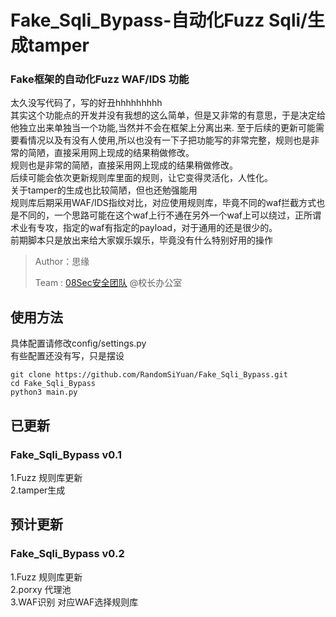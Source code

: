 # Fake_Sqli_Bypass-自动化Fuzz Sqli/生成tamper
### Fake框架的自动化Fuzz WAF/IDS 功能

太久没写代码了，写的好丑hhhhhhhhh
</br>
其实这个功能点的开发并没有我想的这么简单，但是又非常的有意思，于是决定给他独立出来单独当一个功能,当然并不会在框架上分离出来.
至于后续的更新可能需要看情况以及有没有人使用,所以也没有一下子把功能写的非常完整，规则也是非常的简陋，直接采用网上现成的结果稍做修改。
</br>
规则也是非常的简陋，直接采用网上现成的结果稍做修改。
</br>
后续可能会依次更新规则库里面的规则，让它变得灵活化，人性化。
</br>
关于tamper的生成也比较简陋，但也还勉强能用
</br>
规则库后期采用WAF/IDS指纹对比，对应使用规则库，毕竟不同的waf拦截方式也是不同的，一个思路可能在这个waf上行不通在另外一个waf上可以绕过，正所谓术业有专攻，指定的waf有指定的payload，对于通用的还是很少的。
</br>
前期脚本只是放出来给大家娱乐娱乐，毕竟没有什么特别好用的操作

>Author：思缘
>
>Team  : [08Sec安全团队](https://www.08sec.org/) @校长办公室


## 使用方法

具体配置请修改config/settings.py
</br>
有些配置还没有写，只是摆设

```
git clone https://github.com/RandomSiYuan/Fake_Sqli_Bypass.git
cd Fake_Sqli_Bypass
python3 main.py
```


## 已更新
### Fake_Sqli_Bypass v0.1

1.Fuzz 规则库更新
</br>
2.tamper生成

## 预计更新
### Fake_Sqli_Bypass v0.2

1.Fuzz 规则库更新
</br>
2.porxy 代理池
</br>
3.WAF识别 对应WAF选择规则库
</br>
